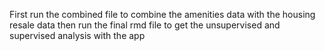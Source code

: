 First run the combined file to combine the amenities data with the housing resale data 
then run the final rmd file to get the unsupervised and supervised analysis with the app 
